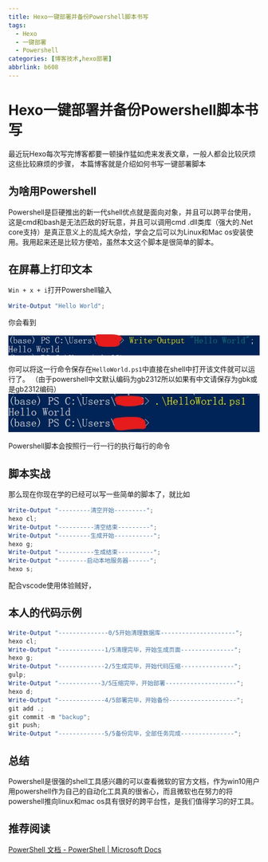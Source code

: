 ```yaml
---
title: Hexo一键部署并备份Powershell脚本书写
tags:
  - Hexo
  - 一键部署
  - Powershell
categories: [博客技术,hexo部署]
abbrlink: b608
---
```

# Hexo一键部署并备份Powershell脚本书写

最近玩Hexo每次写完博客都要一顿操作猛如虎来发表文章，一般人都会比较厌烦这些比较麻烦的步骤，
本篇博客就是介绍如何书写一键部署脚本

## 为啥用Powershell

Powershell是巨硬推出的新一代shell优点就是面向对象，并且可以跨平台使用，这是cmd和bash是无法匹敌的好玩意，并且可以调用cmd .dll类库（强大的.Net core支持）是真正意义上的乱炖大杂烩，学会之后可以为Linux和Mac os安装使用。我用起来还是比较方便哈，虽然本文这个脚本是很简单的脚本。

## 在屏幕上打印文本

`Win + x + i`打开Powershell输入
```powershell HelloWorld.ps1
Write-Output "Hello World";
```
你会看到

![](./2020-02-25-01-09-25.jpg)

你可以将这一行命令保存在`HelloWorld.ps1`中直接在shell中打开该文件就可以运行了。
（由于powershell中文默认编码为gb2312所以如果有中文请保存为gbk或是gb2312编码）
![](./2020-02-25-01-27-13.jpg)

Powershell脚本会按照行一行一行的执行每行的命令

## 脚本实战

那么现在你现在学的已经可以写一些简单的脚本了，就比如

```powershell hexo_cl_g_s.ps1
Write-Output "---------清空开始---------";
hexo cl;
Write-Output "----------清空结束---------";
Write-Output "---------生成开始-----------";
hexo g;
Write-Output "----------生成结束----------";
Write-Output "--------启动本地服务器------";
hexo s;
```
配合vscode使用体验贼好，

## 本人的代码示例

```powershell push.ps1
Write-Output "--------------0/5开始清理数据库---------------------";
hexo cl;
Write-Output "-------------1/5清理完毕，开始生成页面---------------";
hexo g;
Write-Output "-------------2/5生成完毕，开始代码压缩---------------";
gulp;
Write-Output "------------3/5压缩完毕，开始部署--------------------";
hexo d;
Write-Output "-------------4/5部署完毕，开始备份-------------------";
git add .;
git commit -m "backup";
git push;
Write-Output "-------------5/5备份完毕，全部任务完成---------------";

```

## 总结

Powershell是很强的shell工具感兴趣的可以查看微软的官方文档，作为win10用户用powershell作为自己的自动化工具真的很省心，而且微软也在努力的将powershell推向linux和mac os具有很好的跨平台性，是我们值得学习的好工具。

## 推荐阅读

[PowerShell 文档 - PowerShell | Microsoft Docs](
https://docs.microsoft.com/zh-cn/powershell/)